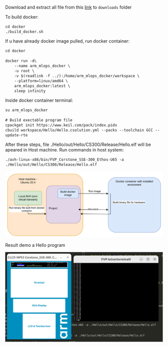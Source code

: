 Download and extract all file from this [link](https://www.dropbox.com/scl/fo/585uxv64impvhwzo2lc1v/AB-6F2ezTrPUFsbaX1HvUGw?rlkey=ijy1b9tlkn485y57l3y93v7n5&st=m70tvwb6&dl=0) to ``downloads`` folder



To build docker:
```
cd docker
./build_docker.sh
```

If u have already docker image pulled, run docker container:
```
cd docker

docker run -d\
    --name arm_mlops_docker \
    -u root \
    -v $(readlink -f ../):/home/arm_mlops_docker/workspace \
    --platform=linux/amd64 \
    arm_mlops_docker:latest \
    sleep infinity
```

Inside docker container terminal:

```
su arm_mlops_docker

# Build exectable program file
cpackget init https://www.keil.com/pack/index.pidx
cbuild workspace/Hello/Hello.csolution.yml --packs --toolchain GCC --update-rte
```

After these steps, file ./Hello/out/Hello/CS300/Release/Hello.elf will be apeared in Host machine. Run commands in host system:

```
./avh-linux-x86/bin/FVP_Corstone_SSE-300_Ethos-U65 -a ./Hello/out/Hello/CS300/Release/Hello.elf
```

![alt text](<Screenshot from 2025-05-24 03-39-19.png>)

Result demo a Hello program

![alt text](<Screenshot from 2025-05-24 03-41-01.png>)